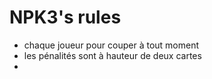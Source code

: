 # NPK3's rules

- chaque joueur pour couper à tout moment
- les pénalités sont à hauteur de deux cartes
-

